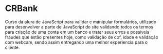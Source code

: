 # CRBank
Curso da alura de JavaScript para validar e manipular formulários, utilizado para desenvolver a parte de JavaScript do site validando todos os termos para criação de uma conta em um banco e tratar seus erros e possíveis fraudes que estão presentes hoje, como validação de cpf, idade e validação com webcam, sendo assim entregando uma melhor experiencia para o cliente.
